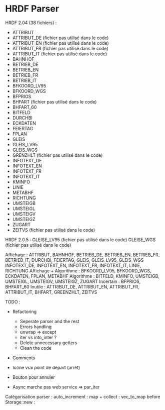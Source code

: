 # HRDF Parser

HRDF 2.04 (38 fichiers) :
* ATTRIBUT
* ATTRIBUT_DE (fichier pas utilisé dans le code)
* ATTRIBUT_EN (fichier pas utilisé dans le code)
* ATTRIBUT_FR (fichier pas utilisé dans le code)
* ATTRIBUT_IT (fichier pas utilisé dans le code)
* BAHNHOF
* BETRIEB_DE
* BETRIEB_EN
* BETRIEB_FR
* BETRIEB_IT
* BFKOORD_LV95
* BFKOORD_WGS
* BFPRIOS
* BHFART (fichier pas utilisé dans le code)
* BHFART_60
* BITFELD
* DURCHBI
* ECKDATEN
* FEIERTAG
* FPLAN
* GLEIS
* GLEIS_LV95
* GLEIS_WGS
* GRENZHLT (fichier pas utilisé dans le code)
* INFOTEXT_DE
* INFOTEXT_EN
* INFOTEXT_FR
* INFOTEXT_IT
* KMINFO
* LINIE
* METABHF
* RICHTUNG
* UMSTEIGB
* UMSTEIGL
* UMSTEIGV
* UMSTEIGZ
* ZUGART
* ZEITVS (fichier pas utilisé dans le code)

HRDF 2.0.5 :
GLEISE_LV95 (fichier pas utilisé dans le code)
GLEISE_WGS (fichier pas utilisé dans le code)

Affichage : ATTRIBUT, BAHNHOF, BETRIEB_DE, BETRIEB_EN, BETRIEB_FR, BETRIEB_IT, DURCHBI, FEIERTAG, GLEIS, GLEIS_LV95, GLEIS_WGS
            INFOTEXT_DE, INFOTEXT_EN, INFOTEXT_FR, INFOTEXT_IT, LINIE, RICHTUNG
Affichage + Algorithme : BFKOORD_LV95, BFKOORD_WGS, ECKDATEN, FPLAN, METABHF
Algorithme : BITFELD, KMINFO, UMSTEIGB, UMSTEIGL, UMSTEIGV, UMSTEIGZ, ZUGART
Incertain : BFPRIOS, BHFART_60
Inutile : ATTRIBUT_DE, ATTRIBUT_EN, ATTRIBUT_FR, ATTRIBUT_IT, BHFART, GREENZHLT, ZEITVS

TODO :
* Refactoring
  * Seperate parser and the rest
  * Errors handling
  * unwrap => except
  * iter vs into_inter ?
  * Delete unnecessary getters
  * Clean the code
* Comments

* Icône vrai point de départ (arrêt)
* Bouton pour annuler

* Async marche pas web service => par_iter

Catégorisation parser :
    auto_increment :
    map + collect :
    vec_to_map before Storage::new :
